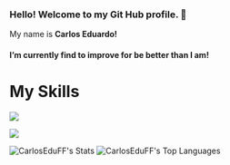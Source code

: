 ### Hello! Welcome to my Git Hub profile. 👋
<p> My name is <strong>Carlos Eduardo!</strong></p>

<h4>I’m currently find to improve for be better than I am!</h4> 

 
 <h1>My Skills</h1>

<p align="left">
  <a href="https://skillicons.dev">
    <img src="https://skillicons.dev/icons?i=html,css,bootstrap,js,cpp,java" />
  </a>
</p>
<p align="left">
  <a href="https://skillicons.dev">
    <img src="https://skillicons.dev/icons?i=php,kotlin,sql" />
  </a>
</p>


![CarlosEduFF's Stats](https://github-readme-stats.vercel.app/api?username=CarlosEduFF&theme=radical&show_icons=true&hide_border=false&count_private=true)
![CarlosEduFF's Top Languages](https://github-readme-stats.vercel.app/api/top-langs/?username=CarlosEduFF&theme=radical&show_icons=true&hide_border=false&<layout=compact)
